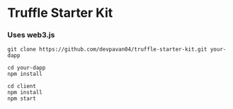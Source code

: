 # Truffle Starter Kit
### Uses web3.js
```
git clone https://github.com/devpavan04/truffle-starter-kit.git your-dapp
```
```
cd your-dapp
npm install
```
```
cd client
npm install
npm start
```
